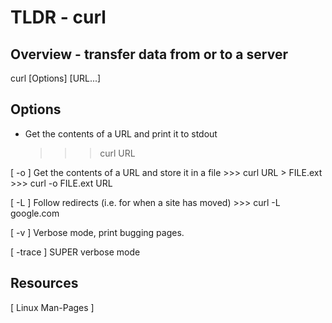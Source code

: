 TLDR - curl
==========

Overview - transfer data from or to a server
--------

curl [Options] [URL...]

Options
--------

- Get the contents of a URL and print it to stdout 
	>>> curl URL

[ -o ] Get the contents of a URL and store it in a file 
	>>> curl URL > FILE.ext
	>>> curl -o FILE.ext URL 

[ -L ] Follow redirects (i.e. for when a site has moved)
	>>> curl -L google.com
	
[ -v ] Verbose mode, print bugging pages.

[ -trace ] SUPER verbose mode



Resources
---------

[ Linux Man-Pages ]
